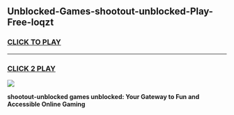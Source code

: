 
## Unblocked-Games-shootout-unblocked-Play-Free-loqzt
<h3>
<a href="https://premium76.site?title=shootout-unblocked&ref=21A">CLICK TO PLAY</a></h3>
<hr>

<h3>
<a href="https://premium76.site?title=shootout-unblocked&ref=21A">CLICK 2 PLAY</a>
  
</h3>

<a href="https://premium76.site?title=shootout-unblocked&ref=21A"><img src="https://clearcache.store/games.png"></a>


**shootout-unblocked games unblocked: Your Gateway to Fun and Accessible Online Gaming**
